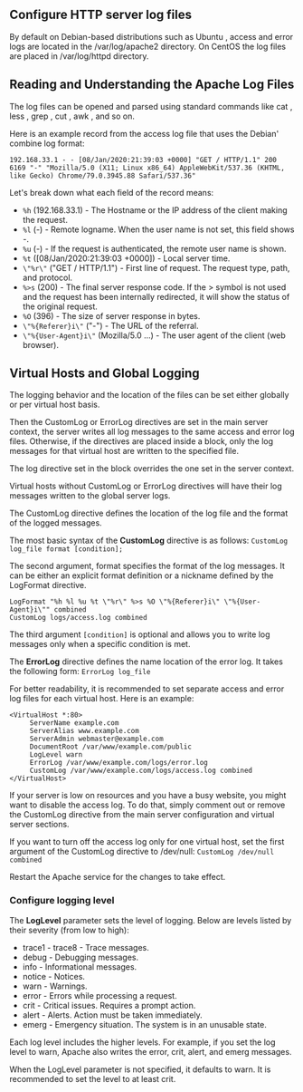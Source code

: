 ## Configure HTTP server log files

By default on Debian-based distributions such as Ubuntu , access and error logs are located in the /var/log/apache2 directory. On CentOS the log files are placed in /var/log/httpd directory.

## Reading and Understanding the Apache Log Files

The log files can be opened and parsed using standard commands like cat , less , grep , cut , awk , and so on.

Here is an example record from the access log file that uses the Debian' combine log format:
```
192.168.33.1 - - [08/Jan/2020:21:39:03 +0000] "GET / HTTP/1.1" 200 6169 "-" "Mozilla/5.0 (X11; Linux x86_64) AppleWebKit/537.36 (KHTML, like Gecko) Chrome/79.0.3945.88 Safari/537.36"
```

Let's break down what each field of the record means:

- `%h` (192.168.33.1) - The Hostname or the IP address of the client making the request.
- `%l` (-) - Remote logname. When the user name is not set, this field shows -.
- `%u` (-) - If the request is authenticated, the remote user name is shown.
- `%t` ([08/Jan/2020:21:39:03 +0000]) - Local server time.
- `\"%r\"` ("GET / HTTP/1.1") - First line of request. The request type, path, and protocol.
- `%>s` (200) - The final server response code. If the > symbol is not used and the request has been internally redirected, it will show the status of the original request.
- `%O` (396) - The size of server response in bytes.
- `\"%{Referer}i\"` ("-") - The URL of the referral.
- `\"%{User-Agent}i\"` (Mozilla/5.0 ...) - The user agent of the client (web browser).

## Virtual Hosts and Global Logging

The logging behavior and the location of the files can be set either globally or per virtual host basis.

Then the CustomLog or ErrorLog directives are set in the main server context, the server writes all log messages to the same access and error log files. Otherwise, if the directives are placed inside a <VirtualHost> block, only the log messages for that virtual host are written to the specified file.

The log directive set in the <VirtualHost> block overrides the one set in the server context.

Virtual hosts without CustomLog or ErrorLog directives will have their log messages written to the global server logs.

The CustomLog directive defines the location of the log file and the format of the logged messages.

The most basic syntax of the **CustomLog** directive is as follows:
`CustomLog log_file format [condition];`

The second argument, format specifies the format of the log messages. It can be either an explicit format definition or a nickname defined by the LogFormat directive.
```
LogFormat "%h %l %u %t \"%r\" %>s %O \"%{Referer}i\" \"%{User-Agent}i\"" combined
CustomLog logs/access.log combined
```

The third argument `[condition]` is optional and allows you to write log messages only when a specific condition is met.

The **ErrorLog** directive defines the name location of the error log. It takes the following form:
`ErrorLog log_file`

For better readability, it is recommended to set separate access and error log files for each virtual host. Here is an example:
```
<VirtualHost *:80>
     ServerName example.com
     ServerAlias www.example.com
     ServerAdmin webmaster@example.com
     DocumentRoot /var/www/example.com/public
     LogLevel warn
     ErrorLog /var/www/example.com/logs/error.log
     CustomLog /var/www/example.com/logs/access.log combined
</VirtualHost>
```

If your server is low on resources and you have a busy website, you might want to disable the access log. To do that, simply comment out or remove the CustomLog directive from the main server configuration and virtual server sections.

If you want to turn off the access log only for one virtual host, set the first argument of the CustomLog directive to /dev/null:
`CustomLog /dev/null combined`


Restart the Apache service for the changes to take effect.

### Configure logging level

The **LogLevel** parameter sets the level of logging. Below are levels listed by their severity (from low to high):

- trace1 - trace8 - Trace messages.
- debug - Debugging messages.
- info - Informational messages.
- notice - Notices.
- warn - Warnings.
- error - Errors while processing a request.
- crit - Critical issues. Requires a prompt action.
- alert - Alerts. Action must be taken immediately.
- emerg - Emergency situation. The system is in an unusable state.

Each log level includes the higher levels. For example, if you set the log level to warn, Apache also writes the error, crit, alert, and emerg messages.

When the LogLevel parameter is not specified, it defaults to warn. It is recommended to set the level to at least crit.

